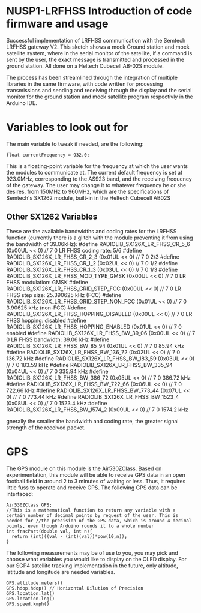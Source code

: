 # NUSP1-LRFHSS Introduction of code firmware and usage
Successful implementation of LRFHSS communication with the Semtech LRFHSS gateway V2. This sketch shows a mock Ground station and mock satellite system, where in the serial monitor of the satellite, if a command is sent by the user, the exact message is transmitted and processed in the ground station. All done on a Heltech Cubecell AB-02S module.

The process has been streamlined through the integration of multiple libraries in the same firmware, with code written for processing transmissions and sending and receiving through the display and the serial monitor for the ground station and mock satellite program respectivly in the Arduino IDE.

# Variables to look out for
The main variable to tweak if needed, are the following:

```
float currentFrequency = 932.0;
```
This is a floating-point variable for the frequency at which the user wants the modules to communicate at. The current default frequency is set at 923.0MHz, corresponding to the AS923 band, and the receiving frequency of the gateway. The user may change it to whatever frequency he or she desires, from 150MHz to 960MHz, which are the specifications of Semtech's SX1262 module, built-in in the Heltech Cubecell AB02S

## Other SX1262 Variables
These are the available bandwidths and coding rates for the LRFHSS function (currently there is a glitch with the module preventing it from using the bandwidth of 39.06kHz):
#define RADIOLIB_SX126X_LR_FHSS_CR_5_6                          (0x00UL << 0)   //  7     0     LR FHSS coding rate: 5/6
#define RADIOLIB_SX126X_LR_FHSS_CR_2_3                          (0x01UL << 0)   //  7     0                          2/3
#define RADIOLIB_SX126X_LR_FHSS_CR_1_2                          (0x02UL << 0)   //  7     0                          1/2
#define RADIOLIB_SX126X_LR_FHSS_CR_1_3                          (0x03UL << 0)   //  7     0                          1/3
#define RADIOLIB_SX126X_LR_FHSS_MOD_TYPE_GMSK                   (0x00UL << 0)   //  7     0     LR FHSS modulation: GMSK
#define RADIOLIB_SX126X_LR_FHSS_GRID_STEP_FCC                   (0x00UL << 0)   //  7     0     LR FHSS step size: 25.390625 kHz (FCC)
#define RADIOLIB_SX126X_LR_FHSS_GRID_STEP_NON_FCC               (0x01UL << 0)   //  7     0                        3.90625 kHz (non-FCC)
#define RADIOLIB_SX126X_LR_FHSS_HOPPING_DISABLED                (0x00UL << 0)   //  7     0     LR FHSS hopping: disabled
#define RADIOLIB_SX126X_LR_FHSS_HOPPING_ENABLED                 (0x01UL << 0)   //  7     0                      enabled
#define RADIOLIB_SX126X_LR_FHSS_BW_39_06                        (0x00UL << 0)   //  7     0     LR FHSS bandwidth: 39.06 kHz
#define RADIOLIB_SX126X_LR_FHSS_BW_85_94                        (0x01UL << 0)   //  7     0                        85.94 kHz
#define RADIOLIB_SX126X_LR_FHSS_BW_136_72                       (0x02UL << 0)   //  7     0                        136.72 kHz
#define RADIOLIB_SX126X_LR_FHSS_BW_183_59                       (0x03UL << 0)   //  7     0                        183.59 kHz
#define RADIOLIB_SX126X_LR_FHSS_BW_335_94                       (0x04UL << 0)   //  7     0                        335.94 kHz
#define RADIOLIB_SX126X_LR_FHSS_BW_386_72                       (0x05UL << 0)   //  7     0                        386.72 kHz
#define RADIOLIB_SX126X_LR_FHSS_BW_722_66                       (0x06UL << 0)   //  7     0                        722.66 kHz
#define RADIOLIB_SX126X_LR_FHSS_BW_773_44                       (0x07UL << 0)   //  7     0                        773.44 kHz
#define RADIOLIB_SX126X_LR_FHSS_BW_1523_4                       (0x08UL << 0)   //  7     0                        1523.4 kHz
#define RADIOLIB_SX126X_LR_FHSS_BW_1574_2                       (0x09UL << 0)   //  7     0                        1574.2 kHz

gnerally the smaller the bandwidth and coding rate, the greater signal strength of the received packet.

# GPS
The GPS module on this module is the Air530ZClass. Based on experimentation, this module will be able to receive GPS data in an open football field in around 2 to 3 minutes of waiting or less. Thus, it requires little fuss to operate and receive GPS. The following GPS data can be interfaced:

```
Air530ZClass GPS;
//This is a mathematical function to return any variable with a certain number of decimal points by request of the user. This is needed for //the precision of the GPS data, which is around 4 decimal points, even though Arduino rounds it to a whole number
int fracPart(double val, int n){
  return (int)((val - (int)(val))*pow(10,n));
}
```
The following measurements may be of use to you, you may pick and choose what variables you would like to display on  the OLED display. 
For our SGP4 satellite tracking implementation in the future, only altitude, latitude and longitude are needed variables.
```
GPS.altitude.meters() 
GPS.hdop.hdop() // Horizontal Dilution of Precision
GPS.location.lat()
GPS.location.lng()
GPS.speed.kmph()
```

